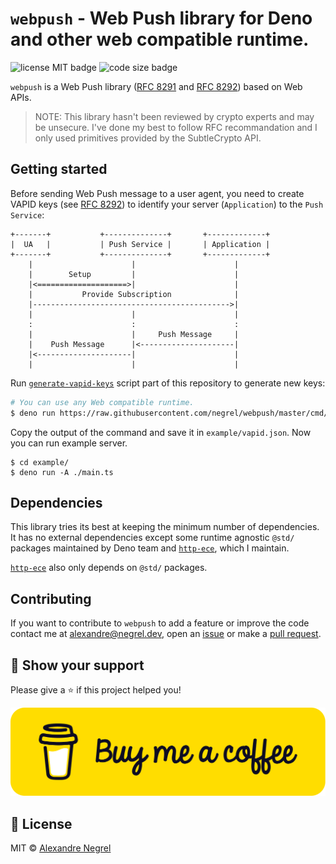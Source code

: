 # `webpush` - Web Push library for Deno and other web compatible runtime.

![license MIT badge](https://img.shields.io/github/license/negrel/webpush)
![code size badge](https://img.shields.io/github/languages/code-size/negrel/webpush)

`webpush` is a Web Push library
([RFC 8291](https://www.rfc-editor.org/rfc/rfc8291) and
[RFC 8292](https://www.rfc-editor.org/rfc/rfc8292)) based on Web APIs.

> NOTE: This library hasn't been reviewed by crypto experts and may be unsecure.
> I've done my best to follow RFC recommandation and I only used primitives
> provided by the SubtleCrypto API.

## Getting started

Before sending Web Push message to a user agent, you need to create VAPID keys
(see [RFC 8292](https://www.rfc-editor.org/rfc/rfc8292)) to identify your server
(`Application`) to the `Push Service`:

```
+-------+           +--------------+       +-------------+
|  UA   |           | Push Service |       | Application |
+-------+           +--------------+       +-------------+
    |                      |                      |
    |        Setup         |                      |
    |<====================>|                      |
    |           Provide Subscription              |
    |-------------------------------------------->|
    |                      |                      |
    :                      :                      :
    |                      |     Push Message     |
    |    Push Message      |<---------------------|
    |<---------------------|                      |
    |                      |                      |
```

Run
[`generate-vapid-keys`](https://github.com/negrel/webpush/blob/master/cmd/generate-vapid-keys.ts)
script part of this repository to generate new keys:

```sh
# You can use any Web compatible runtime.
$ deno run https://raw.githubusercontent.com/negrel/webpush/master/cmd/generate-vapid-keys.ts
```

Copy the output of the command and save it in `example/vapid.json`. Now you can
run example server.

```
$ cd example/
$ deno run -A ./main.ts
```

## Dependencies

This library tries its best at keeping the minimum number of dependencies. It
has no external dependencies except some runtime agnostic `@std/` packages
maintained by Deno team and [`http-ece`](https://github.com/negrel/http-ece),
which I maintain.

[`http-ece`](https://github.com/negrel/http-ece) also only depends on `@std/`
packages.

## Contributing

If you want to contribute to `webpush` to add a feature or improve the code
contact me at [alexandre@negrel.dev](mailto:alexandre@negrel.dev), open an
[issue](https://github.com/negrel/webpush/issues) or make a
[pull request](https://github.com/negrel/webpush/pulls).

## :stars: Show your support

Please give a :star: if this project helped you!

[![buy me a coffee](https://github.com/negrel/.github/blob/master/.github/images/bmc-button.png?raw=true)](https://www.buymeacoffee.com/negrel)

## :scroll: License

MIT © [Alexandre Negrel](https://www.negrel.dev/)

